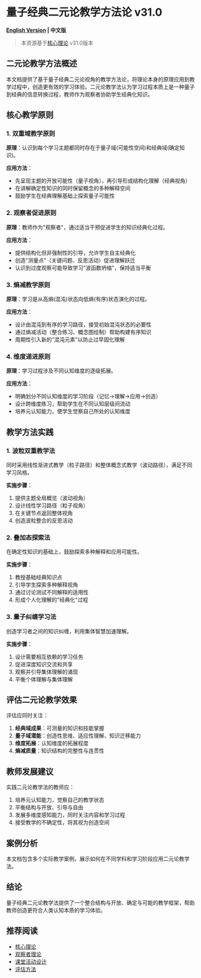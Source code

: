 # 量子经典二元论教学方法论 v31.0

**[English Version](dualistic_teaching_en.md) | 中文版**

> 本资源基于[核心理论](../../core.md) v31.0版本

## 二元论教学方法概述

本文档提供了基于量子经典二元论视角的教学方法论，将理论本身的原理应用到教学过程中，创造更有效的学习体验。二元论教学法认为学习过程本质上是一种量子到经典的信息转换过程，教师作为观察者协助学生经典化知识。

## 核心教学原则

### 1. 双重域教学原则

**原理**：认识到每个学习主题都同时存在于量子域(可能性空间)和经典域(确定知识)。

**应用方法**：
- 先呈现主题的开放可能性（量子视角），再引导形成结构化理解（经典视角）
- 在讲解确定性知识的同时保留概念的多种解释空间
- 鼓励学生在经典理解基础上探索量子可能性

### 2. 观察者促进原则

**原理**：教师作为"观察者"，通过适当干预促进学生的知识经典化过程。

**应用方法**：
- 提供结构化但非强制性的引导，允许学生自主经典化
- 创造"测量点"（关键问题、反思活动）促进理解跃迁
- 认识到过度观察可能导致学习"波函数坍缩"，保持适当平衡

### 3. 熵减教学原则

**原理**：学习是从高熵(混沌)状态向低熵(有序)状态演化的过程。

**应用方法**：
- 设计由混沌到有序的学习路径，接受初始混沌状态的必要性
- 通过熵减活动（整合练习、概念图绘制）帮助构建有序知识
- 周期性引入新的"混沌元素"以防止过早固化理解

### 4. 维度递进原则

**原理**：学习过程涉及不同认知维度的逐级拓展。

**应用方法**：
- 明确划分不同认知维度的学习阶段（记忆→理解→应用→创造）
- 设计跨维度练习，帮助学生在不同认知层级间流动
- 培养元认知能力，使学生觉察自己所处的认知维度

## 教学方法实践

### 1. 波粒双重教学法

同时采用线性渐进式教学（粒子路径）和整体概念式教学（波动路径），满足不同学习风格。

**实施步骤**：
1. 提供主题全局概览（波动视角）
2. 设计线性学习路径（粒子视角）
3. 在关键节点返回整体视角
4. 创造波粒整合的反思活动

### 2. 叠加态探索法

在确定性知识的基础上，鼓励探索多种解释和应用可能性。

**实施步骤**：
1. 教授基础经典知识点
2. 引导学生探索多种解释视角
3. 通过讨论测试不同解释的适用性
4. 形成个人化理解的"经典化"过程

### 3. 量子纠缠学习法

创造学习者之间的知识纠缠，利用集体智慧加速理解。

**实施步骤**：
1. 设计需要相互依赖的学习任务
2. 促进深度知识交流和共享
3. 观察并引导集体理解的涌现
4. 平衡个体理解与集体理解

## 评估二元论教学效果

评估应同时关注：
1. **经典域成果**：可测量的知识和技能掌握
2. **量子域潜能**：创造性思维、适应性理解、知识迁移能力
3. **维度拓展**：认知维度的拓展程度
4. **熵减质量**：知识结构的完整性与连贯性

## 教师发展建议

实践二元论教学法的教师应：
1. 培养元认知能力，觉察自己的教学状态
2. 平衡结构与开放、引导与自由
3. 发展多维度感知能力，同时关注内容和学习过程
4. 接受教学的不确定性，将其视为创造空间

## 案例分析

本文档包含多个实际教学案例，展示如何在不同学科和学习阶段应用二元论教学法。

## 结论

量子经典二元论教学法提供了一个整合结构与开放、确定与可能的教学框架，帮助教师创造更符合人类认知本质的学习体验。

## 推荐阅读

- [核心理论](../../core.md)
- [观察者理论](../../formal_theory/formal_theory_observer.md)
- [课堂活动设计](classroom_activities.md)
- [评估方法](assessment_methods.md) 